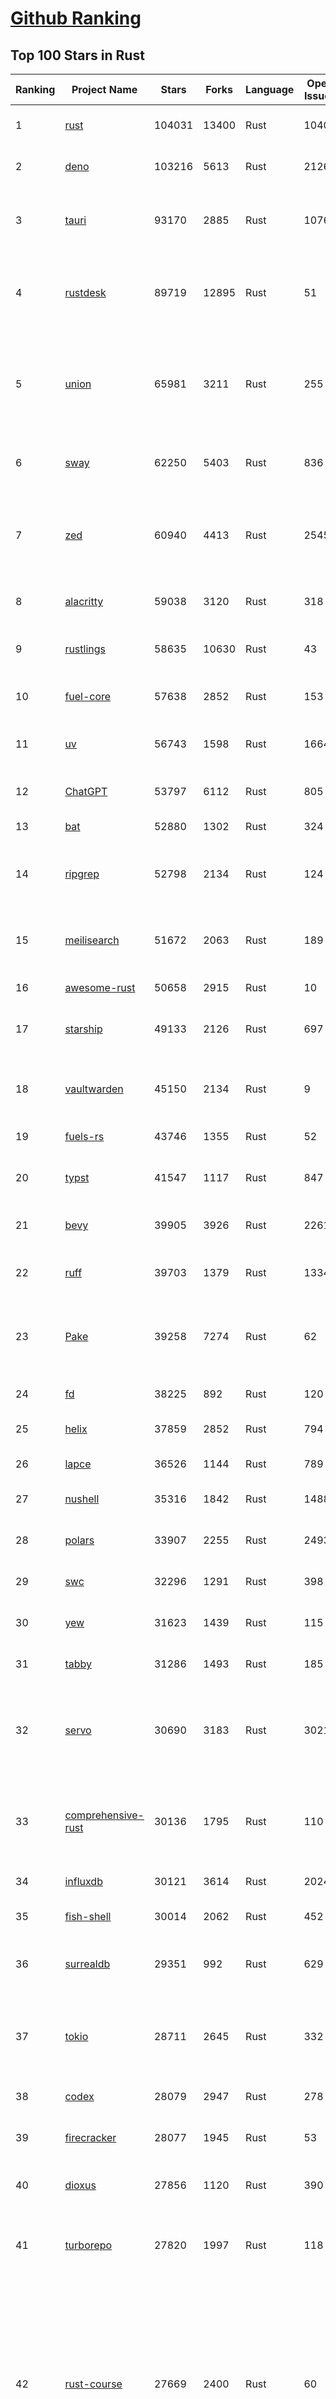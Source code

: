 [Github Ranking](../README.md)
==========

## Top 100 Stars in Rust

| Ranking | Project Name | Stars | Forks | Language | Open Issues | Description | Last Commit |
| ------- | ------------ | ----- | ----- | -------- | ----------- | ----------- | ----------- |
| 1 | [rust](https://github.com/rust-lang/rust) | 104031 | 13400 | Rust | 10403 | Empowering everyone to build reliable and efficient software. | 2025-06-04T18:18:00Z |
| 2 | [deno](https://github.com/denoland/deno) | 103216 | 5613 | Rust | 2126 | A modern runtime for JavaScript and TypeScript. | 2025-06-04T15:07:36Z |
| 3 | [tauri](https://github.com/tauri-apps/tauri) | 93170 | 2885 | Rust | 1076 | Build smaller, faster, and more secure desktop and mobile applications with a web frontend. | 2025-06-04T12:56:55Z |
| 4 | [rustdesk](https://github.com/rustdesk/rustdesk) | 89719 | 12895 | Rust | 51 | An open-source remote desktop application designed for self-hosting, as an alternative to TeamViewer. | 2025-06-04T05:11:14Z |
| 5 | [union](https://github.com/unionlabs/union) | 65981 | 3211 | Rust | 255 | The trust-minimized, zero-knowledge bridging protocol, designed for censorship resistance, extremely high security, and usage in decentralized finance. | 2025-06-04T18:05:05Z |
| 6 | [sway](https://github.com/FuelLabs/sway) | 62250 | 5403 | Rust | 836 | 🌴 Empowering everyone to build reliable and efficient smart contracts. | 2025-06-04T12:52:43Z |
| 7 | [zed](https://github.com/zed-industries/zed) | 60940 | 4413 | Rust | 2545 | Code at the speed of thought – Zed is a high-performance, multiplayer code editor from the creators of Atom and Tree-sitter. | 2025-06-04T19:01:04Z |
| 8 | [alacritty](https://github.com/alacritty/alacritty) | 59038 | 3120 | Rust | 318 | A cross-platform, OpenGL terminal emulator. | 2025-05-31T01:29:24Z |
| 9 | [rustlings](https://github.com/rust-lang/rustlings) | 58635 | 10630 | Rust | 43 | :crab: Small exercises to get you used to reading and writing Rust code! | 2025-06-03T08:32:01Z |
| 10 | [fuel-core](https://github.com/FuelLabs/fuel-core) | 57638 | 2852 | Rust | 153 | Rust full node implementation of the Fuel v2 protocol. | 2025-06-04T13:48:23Z |
| 11 | [uv](https://github.com/astral-sh/uv) | 56743 | 1598 | Rust | 1664 | An extremely fast Python package and project manager, written in Rust. | 2025-06-04T18:58:05Z |
| 12 | [ChatGPT](https://github.com/lencx/ChatGPT) | 53797 | 6112 | Rust | 805 | 🔮 ChatGPT Desktop Application (Mac, Windows and Linux) | 2024-08-29T17:58:11Z |
| 13 | [bat](https://github.com/sharkdp/bat) | 52880 | 1302 | Rust | 324 | A cat(1) clone with wings. | 2025-06-02T16:50:38Z |
| 14 | [ripgrep](https://github.com/BurntSushi/ripgrep) | 52798 | 2134 | Rust | 124 | ripgrep recursively searches directories for a regex pattern while respecting your gitignore | 2025-05-30T12:30:52Z |
| 15 | [meilisearch](https://github.com/meilisearch/meilisearch) | 51672 | 2063 | Rust | 189 | A lightning-fast search engine API bringing AI-powered hybrid search to your sites and applications. | 2025-06-04T13:41:39Z |
| 16 | [awesome-rust](https://github.com/rust-unofficial/awesome-rust) | 50658 | 2915 | Rust | 10 | A curated list of Rust code and resources. | 2025-06-01T17:41:02Z |
| 17 | [starship](https://github.com/starship/starship) | 49133 | 2126 | Rust | 697 | ☄🌌️  The minimal, blazing-fast, and infinitely customizable prompt for any shell! | 2025-06-03T15:12:38Z |
| 18 | [vaultwarden](https://github.com/dani-garcia/vaultwarden) | 45150 | 2134 | Rust | 9 | Unofficial Bitwarden compatible server written in Rust, formerly known as bitwarden_rs | 2025-06-02T19:47:12Z |
| 19 | [fuels-rs](https://github.com/FuelLabs/fuels-rs) | 43746 | 1355 | Rust | 52 | Fuel Network Rust SDK | 2025-06-02T14:29:18Z |
| 20 | [typst](https://github.com/typst/typst) | 41547 | 1117 | Rust | 847 | A new markup-based typesetting system that is powerful and easy to learn. | 2025-06-04T13:35:18Z |
| 21 | [bevy](https://github.com/bevyengine/bevy) | 39905 | 3926 | Rust | 2261 | A refreshingly simple data-driven game engine built in Rust | 2025-06-04T17:01:56Z |
| 22 | [ruff](https://github.com/astral-sh/ruff) | 39703 | 1379 | Rust | 1334 | An extremely fast Python linter and code formatter, written in Rust. | 2025-06-04T18:57:56Z |
| 23 | [Pake](https://github.com/tw93/Pake) | 39258 | 7274 | Rust | 62 | 🤱🏻 Turn any webpage into a desktop app with Rust.  🤱🏻 利用 Rust 轻松构建轻量级多端桌面应用 | 2025-03-25T12:35:16Z |
| 24 | [fd](https://github.com/sharkdp/fd) | 38225 | 892 | Rust | 120 | A simple, fast and user-friendly alternative to 'find' | 2025-06-02T06:34:50Z |
| 25 | [helix](https://github.com/helix-editor/helix) | 37859 | 2852 | Rust | 794 | A post-modern modal text editor. | 2025-06-03T14:09:15Z |
| 26 | [lapce](https://github.com/lapce/lapce) | 36526 | 1144 | Rust | 789 | Lightning-fast and Powerful Code Editor written in Rust | 2025-06-04T00:52:40Z |
| 27 | [nushell](https://github.com/nushell/nushell) | 35316 | 1842 | Rust | 1488 | A new type of shell | 2025-06-04T08:19:25Z |
| 28 | [polars](https://github.com/pola-rs/polars) | 33907 | 2255 | Rust | 2493 | Dataframes powered by a multithreaded, vectorized query engine, written in Rust | 2025-06-04T13:03:30Z |
| 29 | [swc](https://github.com/swc-project/swc) | 32296 | 1291 | Rust | 398 | Rust-based platform for the Web | 2025-06-04T17:39:31Z |
| 30 | [yew](https://github.com/yewstack/yew) | 31623 | 1439 | Rust | 115 | Rust / Wasm framework for creating reliable and efficient web applications | 2025-06-01T03:26:00Z |
| 31 | [tabby](https://github.com/TabbyML/tabby) | 31286 | 1493 | Rust | 185 | Self-hosted AI coding assistant | 2025-05-31T20:03:28Z |
| 32 | [servo](https://github.com/servo/servo) | 30690 | 3183 | Rust | 3021 | Servo aims to empower developers with a lightweight, high-performance alternative for embedding web technologies in applications. | 2025-06-04T18:59:29Z |
| 33 | [comprehensive-rust](https://github.com/google/comprehensive-rust) | 30136 | 1795 | Rust | 110 | This is the Rust course used by the Android team at Google. It provides you the material to quickly teach Rust. | 2025-06-03T15:58:44Z |
| 34 | [influxdb](https://github.com/influxdata/influxdb) | 30121 | 3614 | Rust | 2024 | Scalable datastore for metrics, events, and real-time analytics | 2025-06-03T21:27:31Z |
| 35 | [fish-shell](https://github.com/fish-shell/fish-shell) | 30014 | 2062 | Rust | 452 | The user-friendly command line shell. | 2025-06-01T15:12:57Z |
| 36 | [surrealdb](https://github.com/surrealdb/surrealdb) | 29351 | 992 | Rust | 629 | A scalable, distributed, collaborative, document-graph database, for the realtime web | 2025-06-04T16:03:37Z |
| 37 | [tokio](https://github.com/tokio-rs/tokio) | 28711 | 2645 | Rust | 332 | A runtime for writing reliable asynchronous applications with Rust. Provides I/O, networking, scheduling, timers, ... | 2025-06-04T10:36:21Z |
| 38 | [codex](https://github.com/openai/codex) | 28079 | 2947 | Rust | 278 | Lightweight coding agent that runs in your terminal | 2025-06-04T15:44:18Z |
| 39 | [firecracker](https://github.com/firecracker-microvm/firecracker) | 28077 | 1945 | Rust | 53 | Secure and fast microVMs for serverless computing. | 2025-06-04T13:11:06Z |
| 40 | [dioxus](https://github.com/DioxusLabs/dioxus) | 27856 | 1120 | Rust | 390 | Fullstack app framework for web, desktop, mobile, and more. | 2025-06-04T13:43:58Z |
| 41 | [turborepo](https://github.com/vercel/turborepo) | 27820 | 1997 | Rust | 118 | Build system optimized for JavaScript and TypeScript, written in Rust | 2025-06-02T19:25:56Z |
| 42 | [rust-course](https://github.com/sunface/rust-course) | 27669 | 2400 | Rust | 60 | “连续八年成为全世界最受喜爱的语言，无 GC 也无需手动内存管理、极高的性能和安全性、过程/OO/函数式编程、优秀的包管理、JS 未来基石" — 工作之余的第二语言来试试 Rust 吧。本书拥有全面且深入的讲解、生动贴切的示例、德芙般丝滑的内容，这可能是目前最用心的 Rust 中文学习教程 / Book  | 2025-05-27T03:47:44Z |
| 43 | [linera-protocol](https://github.com/linera-io/linera-protocol) | 27310 | 1771 | Rust | 459 | Main repository for the Linera protocol | 2025-06-04T19:02:36Z |
| 44 | [zoxide](https://github.com/ajeetdsouza/zoxide) | 26907 | 637 | Rust | 100 | A smarter cd command. Supports all major shells. | 2025-05-30T23:23:54Z |
| 45 | [iced](https://github.com/iced-rs/iced) | 26721 | 1313 | Rust | 312 | A cross-platform GUI library for Rust, inspired by Elm | 2025-06-04T17:17:33Z |
| 46 | [delta](https://github.com/dandavison/delta) | 26347 | 418 | Rust | 265 | A syntax-highlighting pager for git, diff, grep, and blame output | 2025-05-02T15:41:04Z |
| 47 | [just](https://github.com/casey/just) | 25750 | 548 | Rust | 297 | 🤖 Just a command runner | 2025-04-21T11:28:19Z |
| 48 | [yazi](https://github.com/sxyazi/yazi) | 25539 | 548 | Rust | 39 | 💥 Blazing fast terminal file manager written in Rust, based on async I/O. | 2025-06-03T16:21:02Z |
| 49 | [hyperfine](https://github.com/sharkdp/hyperfine) | 25246 | 401 | Rust | 40 | A command-line benchmarking tool | 2025-05-01T02:03:20Z |
| 50 | [Rocket](https://github.com/rwf2/Rocket) | 25174 | 1597 | Rust | 49 | A web framework for Rust. | 2025-05-04T10:05:41Z |
| 51 | [egui](https://github.com/emilk/egui) | 25029 | 1752 | Rust | 785 | egui: an easy-to-use immediate mode GUI in Rust that runs on both web and native | 2025-06-04T08:10:49Z |
| 52 | [zellij](https://github.com/zellij-org/zellij) | 24451 | 745 | Rust | 1129 | A terminal workspace with batteries included | 2025-06-04T06:20:29Z |
| 53 | [pingora](https://github.com/cloudflare/pingora) | 24308 | 1396 | Rust | 133 | A library for building fast, reliable and evolvable network services. | 2025-05-30T19:11:10Z |
| 54 | [sniffnet](https://github.com/GyulyVGC/sniffnet) | 24204 | 750 | Rust | 34 | Comfortably monitor your Internet traffic 🕵️‍♂️ | 2025-06-03T21:49:00Z |
| 55 | [atuin](https://github.com/atuinsh/atuin) | 24146 | 656 | Rust | 323 | ✨ Magical shell history | 2025-06-01T00:27:57Z |
| 56 | [Rust](https://github.com/TheAlgorithms/Rust) | 24061 | 2392 | Rust | 2 |  All Algorithms implemented in Rust  | 2025-06-01T15:55:24Z |
| 57 | [exa](https://github.com/ogham/exa) | 23960 | 662 | Rust | 199 | A modern replacement for ‘ls’. | 2024-09-24T15:18:09Z |
| 58 | [qdrant](https://github.com/qdrant/qdrant) | 23947 | 1646 | Rust | 332 | Qdrant - High-performance, massive-scale Vector Database and Vector Search Engine for the next generation of AI. Also available in the cloud https://cloud.qdrant.io/ | 2025-06-04T16:37:26Z |
| 59 | [czkawka](https://github.com/qarmin/czkawka) | 23846 | 745 | Rust | 461 | Multi functional app to find duplicates, empty folders, similar images etc. | 2025-05-10T10:51:17Z |
| 60 | [tools](https://github.com/rome/tools) | 23632 | 658 | Rust | 86 | Unified developer tools for JavaScript, TypeScript, and the web | 2023-09-04T08:42:49Z |
| 61 | [actix-web](https://github.com/actix/actix-web) | 23009 | 1743 | Rust | 184 | Actix Web is a powerful, pragmatic, and extremely fast web framework for Rust. | 2025-06-02T09:52:40Z |
| 62 | [difftastic](https://github.com/Wilfred/difftastic) | 22320 | 377 | Rust | 208 | a structural diff that understands syntax 🟥🟩 | 2025-06-01T22:48:19Z |
| 63 | [axum](https://github.com/tokio-rs/axum) | 21806 | 1184 | Rust | 49 | Ergonomic and modular web framework built with Tokio, Tower, and Hyper | 2025-06-03T21:16:37Z |
| 64 | [anki](https://github.com/ankitects/anki) | 21790 | 2352 | Rust | 202 | Anki's shared backend and web components, and the Qt frontend | 2025-06-04T11:38:05Z |
| 65 | [fnm](https://github.com/Schniz/fnm) | 21055 | 550 | Rust | 276 | 🚀 Fast and simple Node.js version manager, built in Rust | 2025-05-30T18:11:35Z |
| 66 | [tree-sitter](https://github.com/tree-sitter/tree-sitter) | 20843 | 1853 | Rust | 164 | An incremental parsing system for programming tools | 2025-06-04T16:08:41Z |
| 67 | [sonic](https://github.com/valeriansaliou/sonic) | 20770 | 600 | Rust | 64 | 🦔 Fast, lightweight & schema-less search backend. An alternative to Elasticsearch that runs on a few MBs of RAM. | 2025-01-06T21:19:17Z |
| 68 | [coreutils](https://github.com/uutils/coreutils) | 20684 | 1484 | Rust | 357 | Cross-platform Rust rewrite of the GNU coreutils | 2025-06-04T15:25:53Z |
| 69 | [wezterm](https://github.com/wezterm/wezterm) | 20588 | 928 | Rust | 1186 | A GPU-accelerated cross-platform terminal emulator and multiplexer written by @wez and implemented in Rust | 2025-06-04T13:02:20Z |
| 70 | [chroma](https://github.com/chroma-core/chroma) | 20248 | 1634 | Rust | 304 | the AI-native open-source embedding database | 2025-06-04T19:00:54Z |
| 71 | [hyperswitch](https://github.com/juspay/hyperswitch) | 20222 | 3249 | Rust | 637 | An open source payments switch written in Rust to make payments fast, reliable and affordable | 2025-06-04T16:36:28Z |
| 72 | [RustPython](https://github.com/RustPython/RustPython) | 20119 | 1314 | Rust | 319 | A Python Interpreter written in Rust | 2025-06-02T09:13:45Z |
| 73 | [xi-editor](https://github.com/xi-editor/xi-editor) | 19818 | 702 | Rust | 135 | A modern editor with a backend written in Rust. | 2024-03-19T00:11:37Z |
| 74 | [wasmer](https://github.com/wasmerio/wasmer) | 19772 | 884 | Rust | 240 | 🚀 Fast, secure, lightweight containers based on WebAssembly | 2025-06-04T16:12:14Z |
| 75 | [mdBook](https://github.com/rust-lang/mdBook) | 19752 | 1735 | Rust | 525 | Create book from markdown files. Like Gitbook but implemented in Rust | 2025-06-02T15:20:33Z |
| 76 | [gitui](https://github.com/gitui-org/gitui) | 19680 | 615 | Rust | 186 | Blazing 💥 fast terminal-ui for git written in rust 🦀 | 2025-05-30T02:50:29Z |
| 77 | [vector](https://github.com/vectordotdev/vector) | 19646 | 1753 | Rust | 1933 | A high-performance observability data pipeline. | 2025-06-04T18:39:59Z |
| 78 | [gleam](https://github.com/gleam-lang/gleam) | 19365 | 821 | Rust | 159 | ⭐️ A friendly language for building type-safe, scalable systems! | 2025-06-04T15:23:35Z |
| 79 | [slint](https://github.com/slint-ui/slint) | 19291 | 676 | Rust | 701 | Slint is an open-source declarative GUI toolkit to build native user interfaces for Rust, C++, JavaScript, or Python apps. | 2025-06-04T17:47:12Z |
| 80 | [biome](https://github.com/biomejs/biome) | 19160 | 597 | Rust | 181 | A toolchain for web projects, aimed to provide functionalities to maintain them. Biome offers formatter and linter, usable via CLI and LSP. | 2025-06-04T06:39:25Z |
| 81 | [Bend](https://github.com/HigherOrderCO/Bend) | 18775 | 461 | Rust | 93 | A massively parallel, high-level programming language | 2025-06-03T17:36:56Z |
| 82 | [relay](https://github.com/facebook/relay) | 18637 | 1853 | Rust | 588 | Relay is a JavaScript framework for building data-driven React applications. | 2025-06-04T01:04:20Z |
| 83 | [cube](https://github.com/cube-js/cube) | 18584 | 1840 | Rust | 631 | 📊 Cube’s universal semantic layer platform is the next evolution of OLAP technology for AI, BI, spreadsheets, and embedded analytics | 2025-06-04T16:50:38Z |
| 84 | [leptos](https://github.com/leptos-rs/leptos) | 18516 | 767 | Rust | 84 | Build fast web applications with Rust. | 2025-06-02T23:44:37Z |
| 85 | [neon](https://github.com/neondatabase/neon) | 18406 | 660 | Rust | 625 | Neon: Serverless Postgres. We separated storage and compute to offer autoscaling, code-like database branching, and scale to zero. | 2025-06-04T18:45:32Z |
| 86 | [spotify-tui](https://github.com/Rigellute/spotify-tui) | 18205 | 540 | Rust | 272 | Spotify for the terminal written in Rust 🚀 | 2024-04-04T15:03:12Z |
| 87 | [candle](https://github.com/huggingface/candle) | 17327 | 1115 | Rust | 425 | Minimalist ML framework for Rust | 2025-05-31T13:33:28Z |
| 88 | [universal-android-debloater](https://github.com/0x192/universal-android-debloater) | 17042 | 885 | Rust | 458 | Cross-platform GUI written in Rust using ADB to debloat non-rooted android devices. Improve your privacy, the security and battery life of your device. | 2024-08-02T16:16:12Z |
| 89 | [ruffle](https://github.com/ruffle-rs/ruffle) | 16730 | 885 | Rust | 5691 | A Flash Player emulator written in Rust | 2025-06-04T00:05:06Z |
| 90 | [diem](https://github.com/diem/diem) | 16696 | 2581 | Rust | 357 | Diem’s mission is to build a trusted and innovative financial network that empowers people and businesses around the world. | 2025-05-13T05:57:59Z |
| 91 | [SpacetimeDB](https://github.com/clockworklabs/SpacetimeDB) | 16630 | 560 | Rust | 372 | Multiplayer at the speed of light | 2025-06-04T18:46:36Z |
| 92 | [RustScan](https://github.com/bee-san/RustScan) | 16590 | 1120 | Rust | 25 | 🤖 The Modern Port Scanner 🤖 | 2025-06-02T13:34:28Z |
| 93 | [wasmtime](https://github.com/bytecodealliance/wasmtime) | 16454 | 1433 | Rust | 716 | A lightweight WebAssembly runtime that is fast, secure, and standards-compliant | 2025-06-04T18:53:54Z |
| 94 | [pyxel](https://github.com/kitao/pyxel) | 16363 | 885 | Rust | 11 | A retro game engine for Python | 2025-06-03T22:52:03Z |
| 95 | [book](https://github.com/rust-lang/book) | 16198 | 3648 | Rust | 169 | The Rust Programming Language | 2025-06-03T21:08:13Z |
| 96 | [tikv](https://github.com/tikv/tikv) | 15869 | 2190 | Rust | 1220 | Distributed transactional key-value database, originally created to complement TiDB | 2025-06-04T03:30:29Z |
| 97 | [mise](https://github.com/jdx/mise) | 15866 | 517 | Rust | 25 | dev tools, env vars, task runner | 2025-06-04T16:00:07Z |
| 98 | [navi](https://github.com/denisidoro/navi) | 15812 | 529 | Rust | 90 | An interactive cheatsheet tool for the command-line | 2025-06-01T19:23:05Z |
| 99 | [jj](https://github.com/jj-vcs/jj) | 15724 | 532 | Rust | 483 | A Git-compatible VCS that is both simple and powerful | 2025-06-04T18:11:05Z |
| 100 | [eza](https://github.com/eza-community/eza) | 15679 | 297 | Rust | 199 | A modern alternative to ls | 2025-05-30T15:54:18Z |

